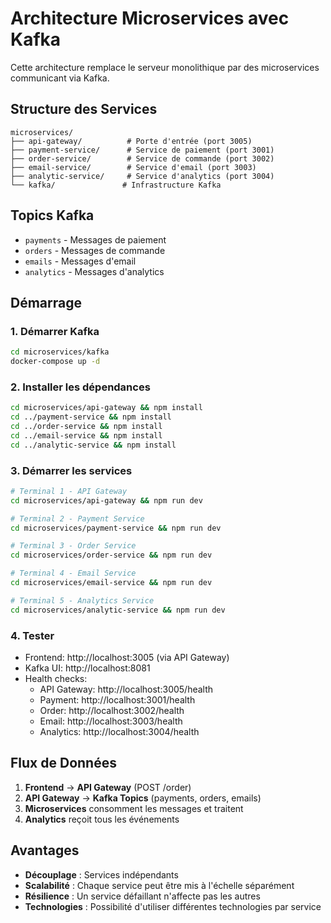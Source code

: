 # Architecture Microservices avec Kafka

Cette architecture remplace le serveur monolithique par des microservices communicant via Kafka.

## Structure des Services

```
microservices/
├── api-gateway/          # Porte d'entrée (port 3005)
├── payment-service/      # Service de paiement (port 3001)
├── order-service/        # Service de commande (port 3002)
├── email-service/        # Service d'email (port 3003)
├── analytic-service/     # Service d'analytics (port 3004)
└── kafka/               # Infrastructure Kafka
```

## Topics Kafka

- `payments` - Messages de paiement
- `orders` - Messages de commande
- `emails` - Messages d'email
- `analytics` - Messages d'analytics

## Démarrage

### 1. Démarrer Kafka
```bash
cd microservices/kafka
docker-compose up -d
```

### 2. Installer les dépendances
```bash
cd microservices/api-gateway && npm install
cd ../payment-service && npm install
cd ../order-service && npm install
cd ../email-service && npm install
cd ../analytic-service && npm install
```

### 3. Démarrer les services
```bash
# Terminal 1 - API Gateway
cd microservices/api-gateway && npm run dev

# Terminal 2 - Payment Service
cd microservices/payment-service && npm run dev

# Terminal 3 - Order Service
cd microservices/order-service && npm run dev

# Terminal 4 - Email Service
cd microservices/email-service && npm run dev

# Terminal 5 - Analytics Service
cd microservices/analytic-service && npm run dev
```

### 4. Tester
- Frontend: http://localhost:3005 (via API Gateway)
- Kafka UI: http://localhost:8081
- Health checks:
  - API Gateway: http://localhost:3005/health
  - Payment: http://localhost:3001/health
  - Order: http://localhost:3002/health
  - Email: http://localhost:3003/health
  - Analytics: http://localhost:3004/health

## Flux de Données

1. **Frontend** → **API Gateway** (POST /order)
2. **API Gateway** → **Kafka Topics** (payments, orders, emails)
3. **Microservices** consomment les messages et traitent
4. **Analytics** reçoit tous les événements

## Avantages

- **Découplage** : Services indépendants
- **Scalabilité** : Chaque service peut être mis à l'échelle séparément
- **Résilience** : Un service défaillant n'affecte pas les autres
- **Technologies** : Possibilité d'utiliser différentes technologies par service 